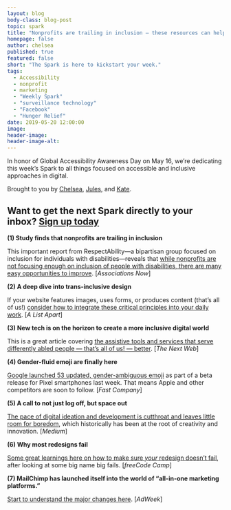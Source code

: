 ```yaml
---
layout: blog
body-class: blog-post
topic: spark
title: "Nonprofits are trailing in inclusion — these resources can help"
homepage: false
author: chelsea
published: true
featured: false
short: "The Spark is here to kickstart your week."
tags:
  - Accessibility
  - nonprofit
  - marketing
  - "Weekly Spark"
  - "surveillance technology"
  - "Facebook"
  - "Hunger Relief"
date: 2019-05-20 12:00:00
image:
header-image:
header-image-alt:
---
```

In honor of Global Accessibility Awareness Day on May 16, we’re dedicating this week’s Spark to all things focused on accessible and inclusive approaches in digital.

Brought to you by [Chelsea](https://thinkshout.com/team/chelsea/), [Jules](https://thinkshout.com/team/jules/), and [Kate](https://thinkshout.com/team/kate/).

## Want to get the next Spark directly to your inbox? [**Sign up today**](http://eepurl.com/dFrmtn)

**(1) Study finds that nonprofits are trailing in inclusion**

This important report from RespectAbility—a bipartisan group focused on inclusion for individuals with disabilities—reveals that [while nonprofits are not focusing enough on inclusion of people with disabilities, there are many easy opportunities to improve](https://associationsnow.com/2019/04/report-nonprofits-excluding-people-disabilities). [_Associations Now_]

**(2) A deep dive into trans-inclusive design**

If your website features images, uses forms, or produces content (that’s all of us!) [consider how to integrate these critical principles into your daily work](https://alistapart.com/article/trans-inclusive-design/). [_A List Apart_]

**(3) New tech is on the horizon to create a more inclusive digital world**

This is a great article covering [the assistive tools and services that serve differently abled people — that’s all of us! — better](https://thenextweb.com/insider/2019/05/16/designing-products-for-people-with-disabilities-has-never-been-so-important/). [_The Next Web_]

**(4) Gender-fluid emoji are finally here**

[Google launched 53 updated, gender-ambiguous emoji](https://www.fastcompany.com/90343461/google-releases-gender-fluid-emoji) as part of a beta release for Pixel smartphones last week. That means Apple and other competitors are soon to follow. [_Fast Company_]

**(5) A call to not just log off, but space out**

[The pace of digital ideation and development is cutthroat and leaves little room for boredom](https://medium.com/s/meghan-daum/advice-for-millennials-the-case-for-spacing-out-addd1f60a5a9), which historically has been at the root of creativity and innovation. [_Medium_]

**(6) Why most redesigns fail**

[Some great learnings here on how to make sure _your_ redesign doesn’t fail](https://medium.freecodecamp.org/why-most-redesigns-fail-6ecaaf1b584e), after looking at some big name big fails. [_freeCode Camp_]


**(7) MailChimp has launched itself into the world of “all-in-one marketing platforms.”**

[Start to understand the major changes here](https://www.adweek.com/brand-marketing/mailchimp-debuts-a-crm-platform-to-help-small-businesses-act-like-enterprise-businesses/). [_AdWeek_]
